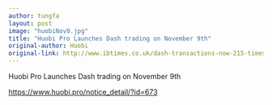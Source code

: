```yaml
---
author: tungfa
layout: post
image: "huobiNov9.jpg"
title: "Huobi Pro Launches Dash trading on November 9th"
original-author: Huobi
original-link: http://www.ibtimes.co.uk/dash-transactions-now-215-times-cheaper-bitcoin-1646464
---
```


Huobi Pro Launches Dash trading on November 9th

<https://www.huobi.pro/notice_detail/?id=673>
